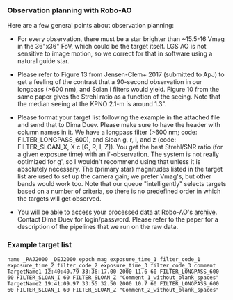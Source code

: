 ### Observation planning with Robo-AO

Here are a few general points about observation planning:

- For every observation, there must be a star brighter than ~15.5-16 Vmag in 
the 36"x36" FoV, which could be the target itself. LGS AO is not sensitive to 
image motion, so we correct for that in software using a natural guide star.

- Please refer to Figure 13 from Jensen-Clem+ 2017 (submitted to ApJ) 
to get a feeling of the contrast that a 90-second observation in our longpass 
(>600 nm), and Solan i filters would yield. Figure 10 from the same paper gives 
the Strehl ratio as a function of the seeing. Note that the median seeing at the 
KPNO 2.1-m is around 1.3". 

- Please format your target list following the example in the attached file and send 
that to Dima Duev. Please make sure to have the header with column names in it.
We have a longpass filter (>600 nm; code: FILTER_LONGPASS_600), 
and Sloan g, r, i, and z (code: FILTER_SLOAN_X, X c [G, R, I, Z]). You get the 
best Strehl/SNR ratio (for a given exposure time) with an i'-observation. 
The system is not really optimized for g', so I wouldn't recommend using that 
unless it is absolutely necessary. The (primary star) magnitudes listed in the 
target list are used to set up the camera gain; we prefer Vmag's, but other bands 
would work too.
Note that our queue "intelligently" selects targets based on a number of criteria, 
so there is no predefined order in which the targets will get observed.

- You will be able to access your processed data at Robo-AO's 
[archive](http://roboao.caltech.edu/archive). 
Contact Dima Duev for login/password. Please refer to the paper for a description 
of the pipelines that we run on the raw data.


### Example target list
```
name _RAJ2000 _DEJ2000 epoch mag exposure_time_1 filter_code_1 exposure_time_2 filter_code_2 exposure_time_3 filter_code_3 comment 
TargetName1 12:40:40.79 33:36:17.00 2000 11.6 60 FILTER_LONGPASS_600 60 FILTER_SLOAN_I 60 FILTER_SLOAN_Z "Comment_1_without_blank_spaces"
TargetName2 19:41:09.97 33:55:32.50 2000 10.7 60 FILTER_LONGPASS_600 60 FILTER_SLOAN_I 60 FILTER_SLOAN_Z "Comment_2_without_blank_spaces"
```